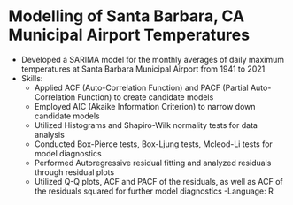 # Modelling of Santa Barbara, CA Municipal Airport Temperatures
- Developed a SARIMA model for the monthly averages of daily maximum temperatures at Santa Barbara Municipal Airport from 1941 to 2021
- Skills:
  - Applied ACF (Auto-Correlation Function) and PACF (Partial Auto-Correlation Function) to create candidate models
  - Employed AIC (Akaike Information Criterion) to narrow down candidate models
  - Utilized Histograms and Shapiro-Wilk normality tests for data analysis
  - Conducted Box-Pierce tests, Box-Ljung tests, Mcleod-Li tests for model diagnostics
  - Performed Autoregressive residual fitting and analyzed residuals through residual plots
  - Utilized Q-Q plots, ACF and PACF of the residuals, as well as ACF of the residuals squared for further model diagnostics
-Language: R
